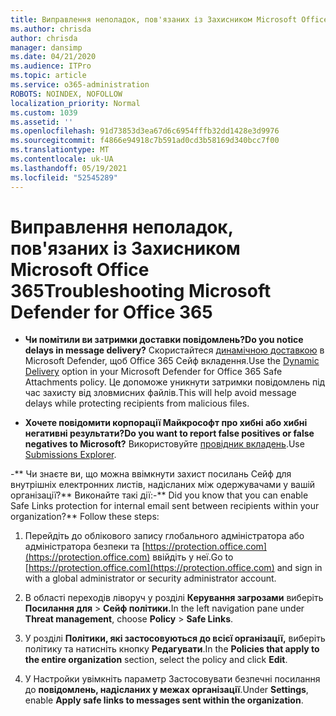 ```yaml
---
title: Виправлення неполадок, пов'язаних із Захисником Microsoft Office 365
ms.author: chrisda
author: chrisda
manager: dansimp
ms.date: 04/21/2020
ms.audience: ITPro
ms.topic: article
ms.service: o365-administration
ROBOTS: NOINDEX, NOFOLLOW
localization_priority: Normal
ms.custom: 1039
ms.assetid: ''
ms.openlocfilehash: 91d73853d3ea67d6c6954fffb32dd1428e3d9976
ms.sourcegitcommit: f4866e94918c7b591ad0cd3b58169d340bcc7f00
ms.translationtype: MT
ms.contentlocale: uk-UA
ms.lasthandoff: 05/19/2021
ms.locfileid: "52545289"
---
```

# <a name="troubleshooting-microsoft-defender-for-office-365"></a><span data-ttu-id="95f68-102">Виправлення неполадок, пов'язаних із Захисником Microsoft Office 365</span><span class="sxs-lookup"><span data-stu-id="95f68-102">Troubleshooting Microsoft Defender for Office 365</span></span>

- <span data-ttu-id="95f68-103">**Чи помітили ви затримки доставки повідомлень?**</span><span class="sxs-lookup"><span data-stu-id="95f68-103">**Do you notice delays in message delivery?**</span></span> <span data-ttu-id="95f68-104">Скористайтеся [динамічною доставкою](/microsoft-365/security/office-365-security/dynamic-delivery-and-previewing) в Microsoft Defender, щоб Office 365 Сейф вкладення.</span><span class="sxs-lookup"><span data-stu-id="95f68-104">Use the [Dynamic Delivery](/microsoft-365/security/office-365-security/dynamic-delivery-and-previewing) option in your Microsoft Defender for Office 365 Safe Attachments policy.</span></span> <span data-ttu-id="95f68-105">Це допоможе уникнути затримки повідомлень під час захисту від зловмисних файлів.</span><span class="sxs-lookup"><span data-stu-id="95f68-105">This will help avoid message delays while protecting recipients from malicious files.</span></span>

- <span data-ttu-id="95f68-106">**Хочете повідомити корпорації Майкрософт про хибні або хибні негативні результати?**</span><span class="sxs-lookup"><span data-stu-id="95f68-106">**Do you want to report false positives or false negatives to Microsoft?**</span></span> <span data-ttu-id="95f68-107">Використовуйте [провідник вкладень](https://protection.office.com/reportsubmission).</span><span class="sxs-lookup"><span data-stu-id="95f68-107">Use [Submissions Explorer](https://protection.office.com/reportsubmission).</span></span>

<span data-ttu-id="95f68-108">-\*\* Чи знаєте ви, що можна ввімкнути захист посилань Сейф для внутрішніх електронних листів, надісланих між одержувачами у вашій організації?\*\* Виконайте такі дії:</span><span class="sxs-lookup"><span data-stu-id="95f68-108">-\*\* Did you know that you can enable Safe Links protection for internal email sent between recipients within your organization?\*\* Follow these steps:</span></span>

  1. <span data-ttu-id="95f68-109">Перейдіть до облікового запису глобального адміністратора або адміністратора безпеки та [https://protection.office.com](https://protection.office.com) ввійдіть у неї.</span><span class="sxs-lookup"><span data-stu-id="95f68-109">Go to [https://protection.office.com](https://protection.office.com) and sign in with a global administrator or security administrator account.</span></span>

  2. <span data-ttu-id="95f68-110">В області переходів ліворуч у розділі **Керування загрозами** виберіть **Посилання для** \> **Сейф політики.**</span><span class="sxs-lookup"><span data-stu-id="95f68-110">In the left navigation pane under **Threat management**, choose **Policy** \> **Safe Links**.</span></span>

  3. <span data-ttu-id="95f68-111">У розділі **Політики, які застосовуються до всієї організації,** виберіть політику та натисніть кнопку **Редагувати**.</span><span class="sxs-lookup"><span data-stu-id="95f68-111">In the **Policies that apply to the entire organization** section, select the policy and click **Edit**.</span></span>

  4. <span data-ttu-id="95f68-112">У Настройки увімкніть параметр Застосовувати безпечні посилання до **повідомлень, надісланих у межах організації**.</span><span class="sxs-lookup"><span data-stu-id="95f68-112">Under **Settings**, enable **Apply safe links to messages sent within the organization**.</span></span>
